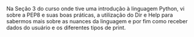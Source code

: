 Na Seção 3 do curso onde tive uma introdução à linguagem Python, vi sobre a PEP8 e suas boas práticas, a utilização do Dir e Help para sabermos mais sobre as nuances da linguagem e por fim como receber dados do usuário e os diferentes tipos de print.
